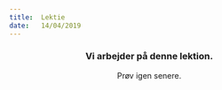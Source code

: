 ```yaml
---
title:  Lektie
date:   14/04/2019
---
```


### <center>Vi arbejder på denne lektion.</center>
<center>Prøv igen senere.</center>